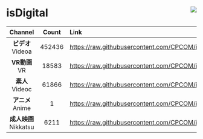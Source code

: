 # isDigital <img align="right" src="https://img.shields.io/github/last-commit/CPCOM/isDigital"/>  
  
| Channel | Count | Link |  
| :-----: | :---: | :--- |  
|**ビデオ**<br />Videoa | 452436 | https://raw.githubusercontent.com/CPCOM/isDigital/main/Videoa.txt |  
|**VR動画**<br />VR | 18583 | https://raw.githubusercontent.com/CPCOM/isDigital/main/VR.txt |  
|**素人**<br />Videoc | 61866 | https://raw.githubusercontent.com/CPCOM/isDigital/main/Videoc.txt |  
|**アニメ**<br />Anime | 1 | https://raw.githubusercontent.com/CPCOM/isDigital/main/Anime.txt |  
|**成人映画**<br />Nikkatsu | 6211 | https://raw.githubusercontent.com/CPCOM/isDigital/main/Nikkatsu.txt |  